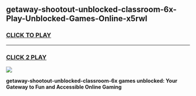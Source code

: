 
## getaway-shootout-unblocked-classroom-6x-Play-Unblocked-Games-Online-x5rwl
<h3>
<a href="https://premium76.site?title=getaway-shootout-unblocked-classroom-6x&ref=25A">CLICK TO PLAY</a></h3>
<hr>

<h3>
<a href="https://premium76.site?title=getaway-shootout-unblocked-classroom-6x&ref=25A">CLICK 2 PLAY</a>
  
</h3>

<a href="https://premium76.site?title=getaway-shootout-unblocked-classroom-6x&ref=25A"><img src="https://clearcache.store/games.png"></a>


**getaway-shootout-unblocked-classroom-6x games unblocked: Your Gateway to Fun and Accessible Online Gaming**
